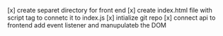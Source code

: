 [x] create separet directory for front end
[x] create index.html file with script tag to connetc it to index.js
     <script src="javascripts/index.js"></script>
[x] intialize git repo
[x] connect api to frontend
     add event listener and manupulateb the DOM 